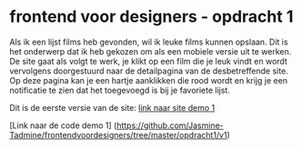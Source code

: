 # frontend voor designers - opdracht 1
Als ik een lijst films heb gevonden, wil ik leuke films kunnen opslaan. Dit is het onderwerp dat ik heb gekozen om als een mobiele versie uit te werken. De site gaat als volgt te werk, je klikt op een film die je leuk vindt en wordt vervolgens doorgestuurd naar de detailpagina van de desbetreffende site. Op deze pagina kan je een hartje aanklikken die rood wordt en krijg je een notificatie te zien dat het toegevoegd is bij je favoriete lijst.

Dit is de eerste versie van de site:
[link naar site demo 1](https://jasmine-tadmine.github.io/frontendvoordesigners/opdracht1/v1/)

[Link naar de code demo 1] (https://github.com/Jasmine-Tadmine/frontendvoordesigners/tree/master/opdracht1/v1) 



